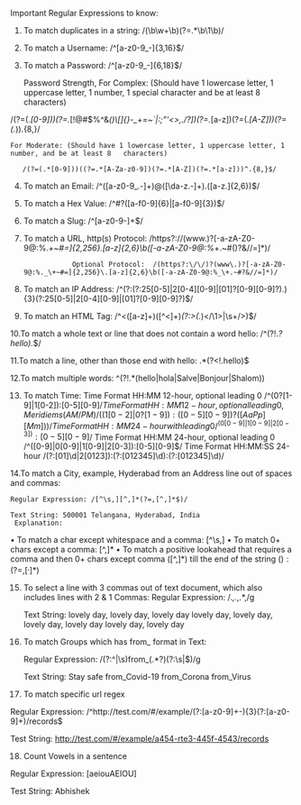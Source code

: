 Important Regular Expressions to know:

1. To match duplicates in a string: /(\b\w+\b)(?=.*\b\1\b)/

2. To match a Username:    /^[a-z0-9_-]{3,16}$/

3. To match a Password:    /^[a-z0-9_-]{6,18}$/

    Password Strength, For Complex: (Should have 1 lowercase letter, 1 uppercase letter, 1 number, 1 special character and be at least 8 characters)
    
/(?=(.*[0-9]))(?=.*[\!@#$%^&*()\\[\]{}\-_+=~`|:;"'<>,./?])(?=.*[a-z])(?=(.*[A-Z]))(?=(.*)).{8,}/ 

    For Moderate: (Should have 1 lowercase letter, 1 uppercase letter, 1 number, and be at least 8   characters)
    
       /(?=(.*[0-9]))((?=.*[A-Za-z0-9])(?=.*[A-Z])(?=.*[a-z]))^.{8,}$/

4. To match an Email:      /^([a-z0-9_\.-]+)@([\da-z\.-]+)\.([a-z\.]{2,6})$/

5. To match a Hex Value:   /^#?([a-f0-9]{6}|[a-f0-9]{3})$/

6. To match a Slug:        /^[a-z0-9-]+$/

7. To match a URL, http(s) Protocol: /https?:\/\/(www\.)?[-a-zA-Z0-9@:%._\+~#=]{2,256}\.[a-z]{2,6}\b([-a-zA-Z0-9@:%_\+.~#()?&//=]*)/ 

                   Optional Protocol:  /(https?:\/\/)?(www\.)?[-a-zA-Z0-9@:%._\+~#=]{2,256}\.[a-z]{2,6}\b([-a-zA-Z0-9@:%_\+.~#?&//=]*)/ 

8. To match an IP Address: /^(?:(?:25[0-5]|2[0-4][0-9]|[01]?[0-9][0-9]?)\.){3}(?:25[0-5]|2[0-4][0-9]|[01]?[0-9][0-9]?)$/

9. To match an HTML Tag:   /^<([a-z]+)([^<]+)*(?:>(.*)<\/\1>|\s+\/>)$/

10.To match a whole text or line that does not contain a word hello:   /^(?!.*?hello).*$/  

11.To match a line, other than those end with hello: .*(?<!\.hello)$ 

12.To match multiple words: ^(?!.*(hello|hola|Salve|Bonjour|Shalom))

13. To match Time: Time Format HH:MM 12-hour, optional leading 0
                /^(0?[1-9]|1[0-2]):[0-5][0-9]$/
                   Time Format HH:MM 12-hour, optional leading 0, Meridiems (AM/PM)
                /((1[0-2]|0?[1-9]):([0-5][0-9]) ?([AaPp][Mm]))/
                   Time Format HH:MM 24-hour with leading 0
                /^(0[0-9]|1[0-9]|2[0-3]):[0-5][0-9]$/
                   Time Format HH:MM 24-hour, optional leading 0
                /^([0-9]|0[0-9]|1[0-9]|2[0-3]):[0-5][0-9]$/
                   Time Format HH:MM:SS 24-hour
                /(?:[01]\d|2[0123]):(?:[012345]\d):(?:[012345]\d)/

14.To match a City, example, Hyderabad from an Address line out of spaces and commas:

	Regular Expression: /[^\s,][^,]*(?=,[^,]*$)/
	
	Text String: 500001 Telangana, Hyderabad, India		
     Explanation:
     
•	To match a char except whitespace and a comma: [^\s,]
•	To match 0+ chars except a comma: [^,]*
•	To match a positive lookahead that requires a comma and then 0+ chars except comma ([^,]*) till the end of the string ($) : (?=,[^,]*$)

15.  To select a line with 3 commas out of text document, which also includes lines with 2 & 1
Commas: 
	Regular Expression:  /.*,.*,.*,/g
	
	    Text String:  lovely day, lovely day, lovely day
			lovely day, lovely day, lovely day, lovely day
			lovely day, lovely day

16. To match Groups which has from_ format in Text:

	Regular Expression: /(?:^|\s)from_(.*?)(?:\s|$)/g
	
	Text String:  Stay safe from_Covid-19  from_Corona  from_Virus

17. To match specific url regex

Regular Expression:  /^http:\/\/test\.com\/#\/example\/(?:[a-z0-9]+-){3}(?:[a-z0-9]+)\/records$

Test String: http://test.com/#/example/a454-rte3-445f-4543/records

18. Count Vowels in a sentence

Regular Expression: [aeiouAEIOU]

Test String: Abhishek

